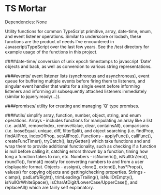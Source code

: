 TS Mortar
==============

Dependencies:
None

Utility functions for common TypeScript primitive, array, date-time, enum, and event listener operations. 
Similar to underscore or lodash, these functions are the product of needs I've encountered in Javascript/TypeScript over the last few years. 
See the /test directory for example usage of the functions in this project. 

####date-time/
conversion of unix epoch timestamps to javascript 'Date' objects and back, as well as conversion to various string representations. 

####events/
event listener lists (synchronous and asynchronous), event queue for buffering multiple events before firing them to listeners, and singular event handler that waits for a single event before informing listeners and informing all subsequently attached listeners immediately (similar to jquery.ready(...)). 

####promises/
utility for creating and managing 'Q' type promises. 

####utils/
simplify array, function, number, object, string, and enum operations. 
Arrays - includes functions for manipulating an array like a list (i.e. addAll, removeIndex, removeValue, clear, containsAll), comparisons (i.e. looseEqual, unique, diff, filterSplit), and object searching (i.e. findProp, findAllProp, indexOfProp, setAllProp). 
Functions - applyFunc(), callFunc(), createFuncTimer(), tryCatch(), lazyGetter() which take functions and and wrap them to provide additional functionality, such as checking if a function is null before calling it, catching errors thrown by a function, timing how long a function takes to run, etc. 
Numbers - isNumeric(), isNullOrZero(), roundTo(), format() mostly for converting numbers to and from a user displayable format. 
Objects - assign(), clone(), extend(), has*Props(), values() for copying objects and getting/checking properties. 
Strings - clamp(), padLeft/Right(), trimLeading/Trailing(), isNullOrEmpty(), isNullOrWhiteSpace(), isCharAtDigit/LowerCase/UpperCase(), and replaceAll() which are fairly self explanatory. 